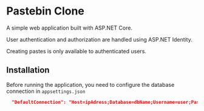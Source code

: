 ﻿# Pastebin Clone

A simple web application built with ASP.NET Core.

User authentication and authorization are handled using ASP.NET Identity.

Creating pastes is only available to authenticated users.

## Installation

Before running the application, you need to configure the database connection in `appsettings.json`
```json
  "DefaultConnection": "Host=ipAdress;Database=dbName;Username=user;Password=password"
```
